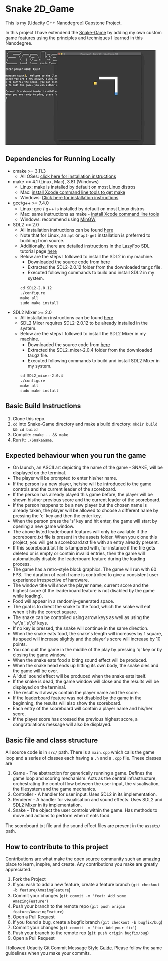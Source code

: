 # Snake 2D_Game

This is my [Udacity C++ Nanodegree] Capstone Project.

In this project I have extendend the [Snake-Game](https://github.com/udacity/CppND-Capstone-Snake-Game) by adding my own custom game features using the principles and techniques I learned in this Nanodegree.

<img src="snake_game.gif"/>

## Dependencies for Running Locally
* cmake >= 3.11.3
  * All OSes: [click here for installation instructions](https://cmake.org/install/)
* make >= 4.1 (Linux, Mac), 3.81 (Windows)
  * Linux: make is installed by default on most Linux distros
  * Mac: [install Xcode command line tools to get make](https://developer.apple.com/xcode/features/)
  * Windows: [Click here for installation instructions](http://gnuwin32.sourceforge.net/packages/make.htm)
* gcc/g++ >= 7.4.0
  * Linux: gcc / g++ is installed by default on most Linux distros
  * Mac: same instructions as make - [install Xcode command line tools](https://developer.apple.com/xcode/features/)
  * Windows: recommend using [MinGW](http://www.mingw.org/)
* SDL2 >= 2.0
  * All installation instructions can be found [here](https://wiki.libsdl.org/Installation)
  * Note that for Linux, an `apt` or `apt-get` installation is preferred to building from source. 
  * Additionally, there are detailed instructions in the LazyFoo SDL tutorial page [here](https://lazyfoo.net/tutorials/SDL/01_hello_SDL/index.php)
  * Below are the steps I followed to install the SDL2 in my machine.
    - Downloaded the source code from [here](http://www.libsdl.org/release/SDL2-2.0.12.tar.gz)
    - Extracted the SDL2-2.0.12 folder from the downloaded tar.gz file.
    - Executed following commands to build and install SDL2 in my system.
    ```
    cd SDL2-2.0.12
    ./configure
    make all
    sudo make install
    ```
* SDL2 Mixer >= 2.0
  * All installation instructions can be found [here](https://www.libsdl.org/projects/SDL_mixer)
  * SDL2 Mixer requires SDL2-2.0.12 to be already installed in the system.
  * Below are the steps I followed to install the SDL2 Mixer in my machine.
    - Downloaded the source code from [here](https://www.libsdl.org/projects/SDL_mixer/release/SDL2_mixer-2.0.4.tar.gz)
    - Extracted the SDL2_mixer-2.0.4 folder from the downloaded tar.gz file.
    - Executed following commands to build and install SDL2 Mixer in my system.
    ```
    cd SDL2_mixer-2.0.4
    ./configure
    make all
    sudo make install
    ```


## Basic Build Instructions

1. Clone this repo.
2. `cd` into Snake-Game directory and make a build directory: `mkdir build && cd build`
3. Compile: `cmake .. && make`
4. Run it: `./SnakeGame`.


## Expected behaviour when you run the game

- On launch, an ASCII art depicting the name of the game - SNAKE, will be displayed on the terminal.
- The player will be prompted to enter his/her name.
- If the person is a new player, he/she will be introduced to the game controls and the current leader 
  of the scoreboard.
- If the person has already played this game before, the player will be shown his/her previous score and 
  the current leader of the scoreboard.
- If the person happens to be a new player but the chosen name is already taken, the player will be allowed 
  to choose a different name by pressing the 'c' key and then the enter key.
- When the person press the 's' key and hit enter, the game will start by opening a new game window.
- The above listed leaderboard features will only be available if the scoreboard.txt file is present in the
  assets folder. When you clone this project, you will get a scoreboard.txt file with an entry already present.
- If this scoreboard.txt file is tampered with, for instance if the file gets deleted or is empty or contain 
  invalid entries, then the game will automatically disable the leaderboard feature during the loading process.
- The game has a retro-style block graphics. The game will run with 60 FPS. The duration of each frame is controlled
  to give a consistent user experience irrespective of hardware.
- The window title will show the player name, current score and the highest score (if the leaderboard feature 
  is not disabled by the game while loading).
- Food will appear in a randomly-generated space. 
- The goal is to direct the snake to the food, which the snake will eat when it hits the correct square.
- The snake can be controlled using arrow keys as well as using the 'w','a','s','d' keys.
- If no key is pressed, the snake will continue in the same direction. 
- When the snake eats food, the snake's length will increases by 1 square, its speed will increase slightly
  and the player's score will increase by 10 points.
- You can quit the game in the middle of the play by pressing 'q' key or by closing the game window.
- When the snake eats food a biting sound effect will be produced.
- When the snake head ends up hitting its own body, the snake dies and the game will be over.
- A 'dud' sound effect will be produced when the snake eats itself.
- If the snake is dead, the game window will close and the results will be displayed on the terminal.
- The result will always contain the player name and the score. 
- If the leaderboard feature was not disabled by the game in the beginning, the results will also show
  the scoreboard.
- Each entry of the scoreboard will contain a player name and his/her score.
- If the player score has crossed the previous highest score, a congratulations message will also be displayed.


## Basic file and class structure

All source code is in `src/` path. There is a `main.cpp` which calls the game loop and a series of classes each having a `.h` and a `.cpp` file. These classes are

1. Game       - The abstraction for generically running a game. Defines the game loop and scoring mechanism. Acts as the central infrastructure, orchestrating the control flow between the user input, the visualisation, the filesystem and the game mechanics.
2. Controller - A handler for user input. Uses SDL2 in its implementation.
3. Renderer   - A handler for visualisation and sound effects. Uses SDL2 and SDL2 Mixer in its implementation.
4. Snake      - The object the user controls within the game. Has methods to move and actions to perform when it eats food.

The scoreboard.txt file and the sound effect files are present in the `assets/` path.


## How to contribute to this project

Contributions are what make the open source community such an amazing place to learn, inspire, and create.
Any contributions you make are greatly appreciated.

1. Fork the Project
2. If you wish to add a new feature, create a feature branch (`git checkout -b feature/AmazingFeature`)
3. Commit your changes (`git commit -m 'feat: Add some AmazingFeature'`)
4. Push your branch to the remote repo (`git push origin feature/AmazingFeature`)
5. Open a Pull Request
6. If you found a bug, create a bugfix branch (`git checkout -b bugfix/bug`)
7. Commit your changes (`git commit -m 'fix: Add your fix'`)
8. Push your branch to the remote rep (`git push origin bugfix/bug`)
9. Open a Pull Request

I followed Udacity Git Commit Message Style [Guide](https://udacity.github.io/git-styleguide/).
Please follow the same guidelines when you make your commits. 